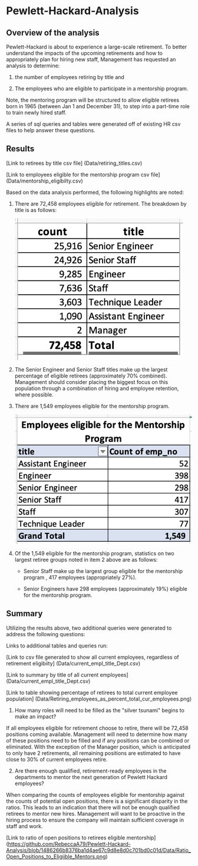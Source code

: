# Pewlett-Hackard-Analysis

## Overview of the analysis

Pewlett-Hackard is about to experience a large-scale retirement. To better understand the impacts of the upcoming retirements and how to appropriately plan for hiring new staff, Management has requested an analysis to determine:

 1. the number of employees retiring by title and

 2. The employees who are eligible to participate in a mentorship program. 

Note, the mentoring program will be structured to allow eligible retirees born in 1965 (between Jan 1 and December 31), to step into a part-time role to train newly hired staff.


A series of sql queries and tables were generated off of existing HR csv files to help answer these questions. 
 
## Results

   [Link to retirees by title csv file] (Data/retiring_titles.csv)
   
   [Link to employees eligible for the mentorship program csv file] (Data/mentorship_eligibilty.csv)

Based on the data analysis performed, the following highlights are noted:

1. There are 72,458 employees eligible for retirement. The breakdown by title is as follows:

   ![Number of retirees by title](https://github.com/RebeccaA79/Pewlett-Hackard-Analysis/blob/d6f296c0c664760f714c9c43d510a887486ced40/Data/%23%20of%20retirees%20by%20title.png)
    
2. The Senior Engineer and Senior Staff titles make up the largest percentage of eligible retirees (approximately 70% combined). Management should consider placing the biggest focus on this population through a combination of hiring and employee retention, where possible.

3. There are 1,549 employees eligible for the mentorship program. 

   ![Number of employees eligible for mentorship](https://github.com/RebeccaA79/Pewlett-Hackard-Analysis/blob/a937291cb05cfad0734fd4bebb73a57f92d729d9/Data/Employees%20eligiible%20for%20mentorship%20program.png)

4. Of the 1,549 eligible for the mentorship program, statistics on two largest retiree groups noted in item 2 above are as follows:

   - Senior Staff make up the largest group eligible for the mentorship program , 417 employees (appropriately 27%).
   
   - Senior Engineers have 298 employees (approximately 19%) eligible for the mentorship program. 

## Summary

Utilizing the results above, two additional queries were generated to address the following questions:
 
Links to additional tables and queries run:


[Link to csv file generated to show all current employees, regardless of retirement eligibiity] (Data/current_empl_title_Dept.csv)

[Link to summary by title of all current employees] (Data/current_empl_title_Dept.csv)

[Link to table showing percentage of retirees to total current employee population] (Data/Retiring_employees_as_percent_total_cur_employees.png)

1. How many roles will need to be filled as the "silver tsunami" begins to make an impact?

If all employees eligible for retirement choose to retire, there will be 72,458 positions coming available. Management will need to determine how many of these positions need to be filled and if any positions can be combined or eliminated. With the exception of the Manager position, which is anticipated to only have 2 retirements, all remaining positions are estimated to have close to 30% of current employees retire. 

2. Are there enough qualified, retirement-ready employees in the departments to mentor the next generation of Pewlett Hackard employees?

When comparing the counts of employees eligible for mentorship against the counts of potential open positions, there is a significant disparity in the ratios. This leads to an indication that there will not be enough qualified retirees to mentor new hires. Management will want to be proactive in the hiring process to ensure the company will maintain sufficient coverage in staff and work.

[Link to ratio of open positions to retirees eligible mentorship] (https://github.com/RebeccaA79/Pewlett-Hackard-Analysis/blob/1486266b8376ba1d4ae67c9d8e8d0c701bd0c01d/Data/Ratio_Open_Positions_to_Eligiible_Mentors.png)

